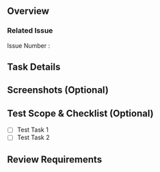 ## Overview

### Related Issue
Issue Number : 

## Task Details

## Screenshots (Optional)

## Test Scope & Checklist (Optional)

- [ ] Test Task 1
- [ ] Test Task 2

## Review Requirements
